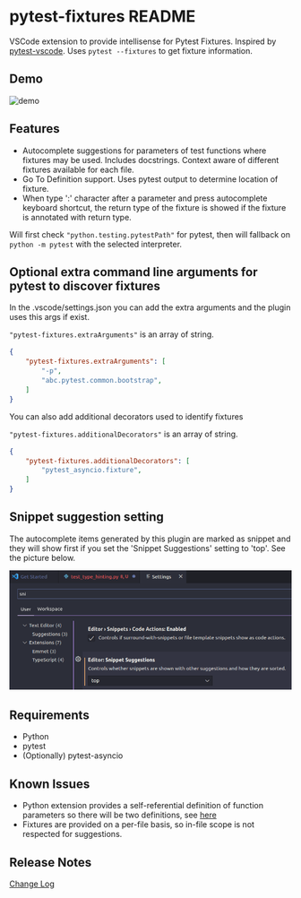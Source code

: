 # pytest-fixtures README

VSCode extension to provide intellisense for Pytest Fixtures. Inspired by [pytest-vscode](https://github.com/cameronmaske/pytest-vscode). Uses `pytest --fixtures` to get fixture information.

## Demo

![demo](demo.gif)

## Features

* Autocomplete suggestions for parameters of test functions where fixtures may be used. Includes docstrings. Context aware of different fixtures available for each file.
* Go To Definition support. Uses pytest output to determine location of fixture.
* When type ':' character after a parameter and press autocomplete keyboard shortcut, the return type of the fixture is showed if the fixture is annotated with return type.

Will first check `"python.testing.pytestPath"` for pytest, then will fallback on `python -m pytest` with the selected interpreter.

## Optional extra command line arguments for pytest to discover fixtures

In the .vscode/settings.json you can add the extra arguments and the plugin uses this args if exist.


`"pytest-fixtures.extraArguments"` is an array of string.

```json
{
    "pytest-fixtures.extraArguments": [
        "-p",
        "abc.pytest.common.bootstrap",
    ]
}
```

You can also add additional decorators used to identify fixtures


`"pytest-fixtures.additionalDecorators"` is an array of string.

```json
{
    "pytest-fixtures.additionalDecorators": [
        "pytest_asyncio.fixture",
    ]
}
```

## Snippet suggestion setting
The autocomplete items generated by this plugin are marked as snippet and they will show first if you set the 'Snippet Suggestions' setting to 'top'. See the picture below.

![snippet_suggestion_setting](snippet_suggestion_setting.png)

## Requirements

* Python
* pytest
* (Optionally) pytest-asyncio


## Known Issues

* Python extension provides a self-referential definition of function parameters so there will be two definitions, see [here](https://github.com/microsoft/vscode-python/issues/18536)
* Fixtures are provided on a per-file basis, so in-file scope is not respected for suggestions.

## Release Notes

[Change Log](CHANGELOG.md)
